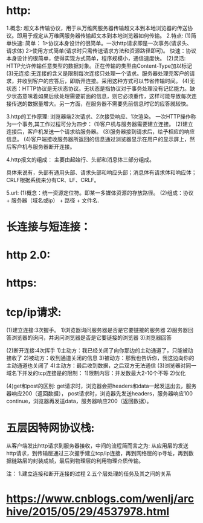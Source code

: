 # http:
1.概念: 超文本传输协议，用于从万维网服务器传输超文本到本地浏览器的传送协议。即用于规定从万维网服务器传输超文本到本地浏览器如何传输。
2.特点:
  (1)简单快速:
    简单：
    1>协议本身设计的很简单。一次http请求即是一次事务(请求头、请求体)
    2>使用方式简单(请求时只需传送请求方法和资源路径即可)。
    快速：协议本身设计的很简单，使得实现方式简单，程序规模小，通信速度快。
  (2)灵活: HTTP允许传输任意类型的数据对象。正在传输的类型由Content-Type加以标记
  (3)无连接:无连接的含义是限制每次连接只处理一个请求。服务器处理完客户的请求，并收到客户的应答后，即断开连接。采用这种方式可以节省传输时间。
  (4)无状态：HTTP协议是无状态协议。无状态是指协议对于事务处理没有记忆能力。缺少状态意味着如果后续处理需要前面的信息，则它必须重传，这样可能导致每次连接传送的数据量增大。另一方面，在服务器不需要先前信息时它的应答就较快。

3.http的工作原理: 浏览器端2次请求、2次接受响应、1次渲染。
  一次HTTP操作称为一个事务,其工作过程可分为四步：
  (1)客户机与服务器需要建立连接。
  (2)建立连接后，客户机发送一个请求给服务器。
  (3)服务器接到请求后，给予相应的响应信息。
  (4)客户端接收服务器所返回的信息通过浏览器显示在用户的显示屏上，然后客户机与服务器断开连接。

4.http报文的组成：
  主要由起始行、头部和消息体三部分组成。
  
  具体来说有，头部有通用头部、请求头部和响应头部；消息体有请求体和响应体；CRLF根据系统来分有CR、LF、CRLF。

5.url:
  (1)概念：统一资源定位符。即某一多媒体资源的存放路径。
  (2)组成：协议 + 服务器（域名或ip） + 路径 + 文件名. 

# 长连接与短连接：

# http 2.0:

# https:

# tcp/ip请求:
  (1)建立连接:3次握手。
    1)浏览器询问服务器是否是它要链接的服务器
    2)服务器回答浏览器的询问，并询问浏览器是否是它要链接的浏览器
    3)浏览器回答

  (2)断开连接:4次挥手
    1)主动方：我已经关闭了向你那边的主动通道了，只能被动接收了
    2)被动方：收到通道关闭的信息
    3)被动方：那我也告诉你，我这边向你的主动通道也关闭了
    4)主动方：最后收到数据，之后双方无法通信
  (3)浏览器对同一域名下并发的tcp连接是的限制：
    1)限制内容：并发数最大2-10个不等
    2)优化

  (4)get和post的区别:
    get请求时，浏览器会把headers和data一起发送出去，服务器响应200（返回数据），
    post请求时，浏览器先发送headers，服务器响应100 continue，浏览器再发送data，服务器响应200（返回数据）。

# 五层因特网协议栈:
  从客户端发出http请求到服务器接收，中间的流程简而言之为:
  从应用层的发送http请求，到传输层通过三次握手建立tcp/ip连接，再到网络层的ip寻址，再到数据链路层的封装成帧，最后到物理层的利用物理介质传输。

注：
   1.建立连接和断开连接的过程
   2.五个层处理的任务及其之间的关系

# https://www.cnblogs.com/wenlj/archive/2015/05/29/4537978.html   


